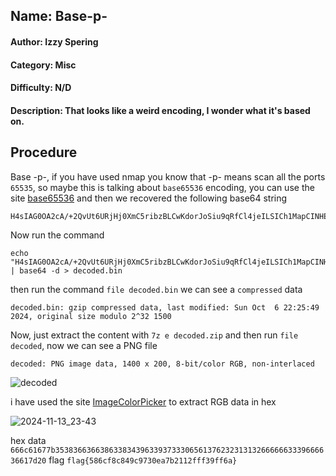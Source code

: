 ## Name: Base-p-
#### Author: Izzy Spering
#### Category: Misc
#### Difficulty: N/D
#### Description: That looks like a weird encoding, I wonder what it's based on.

## Procedure
Base -p-, if you have used nmap you know that -p- means scan all the ports ```65535```, so maybe this is talking about ```base65536``` encoding, you can use the site [base65536](https://www.better-converter.com/Encoders-Decoders/Base65536-Decode) and then we recovered the following base64 string 
```
H4sIAG0OA2cA/+2QvUt6URjHj0XmC5ribzBLCwKdorJoSiu9qRfCl4jeILSICh1MapCINHEJpaLJVIqwTRC8DQ5BBQ0pKtXUpTej4C4lBckvsCHP6U9oadDhfL7P85zzPTx81416LYclYgEAOLgOGwKgxgnrJKMK8j4kIaAwF3TjiwCwBejQQDAshK82cKx/2BnO3xzhmEmoMWn/qdU+ntTUIO8gmOw438bbCwRv3Y8vE2ens9y5sejat497l51sTRO18E8j2aSAAkixqhrKFl8E6fZfotmMlw7Z3NKFmvp92s8+HMg+zTwaycvVQlnSn7FYW2LFYY0+X18JpB9LCYliSm6LO9QXvfaIbJAqvNsL3lTP6vJ596GyKIaXBnNdRJahnqYLnlQ4d+LfbQ91vpH0Y4NSYwhk8tmv/5vFZFnHWrH8qWUkTfgfUPXKcFVi+5Vlx7V90OjLjZqtqMMH9FhMZfGUALnotancBQAA
```

Now run the command 
```
echo "H4sIAG0OA2cA/+2QvUt6URjHj0XmC5ribzBLCwKdorJoSiu9qRfCl4jeILSICh1MapCINHEJpaLJVIqwTRC8DQ5BBQ0pKtXUpTej4C4lBckvsCHP6U9oadDhfL7P85zzPTx81416LYclYgEAOLgOGwKgxgnrJKMK8j4kIaAwF3TjiwCwBejQQDAshK82cKx/2BnO3xzhmEmoMWn/qdU+ntTUIO8gmOw438bbCwRv3Y8vE2ens9y5sejat497l51sTRO18E8j2aSAAkixqhrKFl8E6fZfotmMlw7Z3NKFmvp92s8+HMg+zTwaycvVQlnSn7FYW2LFYY0+X18JpB9LCYliSm6LO9QXvfaIbJAqvNsL3lTP6vJ596GyKIaXBnNdRJahnqYLnlQ4d+LfbQ91vpH0Y4NSYwhk8tmv/5vFZFnHWrH8qWUkTfgfUPXKcFVi+5Vlx7V90OjLjZqtqMMH9FhMZfGUALnotancBQAA" | base64 -d > decoded.bin
```
then run the command ```file decoded.bin``` we can see a ```compressed``` data
```
decoded.bin: gzip compressed data, last modified: Sun Oct  6 22:25:49 2024, original size modulo 2^32 1500
```

Now, just extract the content with ```7z e decoded.zip``` and then run ```file decoded```, now we can see a PNG file
```
decoded: PNG image data, 1400 x 200, 8-bit/color RGB, non-interlaced
```
![decoded](https://github.com/user-attachments/assets/c822b2e2-e5e8-46ff-a1c0-3d94711509e8)

i have used the site [ImageColorPicker](https://imagecolorpicker.com/) to extract RGB data in hex

![2024-11-13_23-43](https://github.com/user-attachments/assets/2d409a5a-9967-4afa-aa9c-128a95699578)

hex data ```666c61677b35383663663863383439633937333065613762323131326666663339666636617d20```
flag ```flag{586cf8c849c9730ea7b2112fff39ff6a} ```




